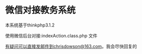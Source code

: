 微信对接教务系统
===========

本系统基于thinkphp3.1.2

使用微信后台对接:indexAction.class.php
文件












有疑问可以直接发邮件到chrisdowson@163.com。我会尽快回复的
